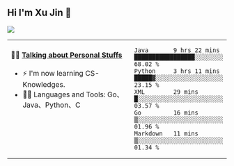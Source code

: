 
## Hi I'm Xu Jin 👋
![](https://komarev.com/ghpvc/?username=jiayouxujin&color=brightgreen&label=PROFILE+VIEWS)



<table align="center">
<tr>
<td valign="top" width="60%">

#### 🏋️‍♀️ <a href="https://github.com/jiayouxujin" target="_blank">Talking about Personal Stuffs</a>
<!-- recent_releases starts -->

- ⚡  I'm now learning CS-Knowledges.  
- 🏊‍♂️ Languages and Tools: Go、Java、Python、C
<!-- recent_releases ends -->
</td>
<td>
 
<!--START_SECTION:waka-->
```text
Java       9 hrs 22 mins   █████████████████░░░░░░░░   68.02 % 
Python     3 hrs 11 mins   █████▓░░░░░░░░░░░░░░░░░░░   23.15 % 
XML        29 mins         █░░░░░░░░░░░░░░░░░░░░░░░░   03.57 % 
Go         16 mins         ▒░░░░░░░░░░░░░░░░░░░░░░░░   01.96 % 
Markdown   11 mins         ▒░░░░░░░░░░░░░░░░░░░░░░░░   01.34 % 
```
<!--END_SECTION:waka-->
 
</td>
</tr>
</table>





